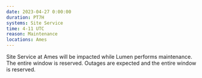 ```yaml
---
date: 2023-04-27 0:00:00
duration: PT7H
systems: Site Service
time: 4-11 UTC
reason: Maintenance
locations: Ames
---
```

Site Service at Ames will be impacted while Lumen performs maintenance. The entire window is reserved. Outages are expected and the entire window is reserved.